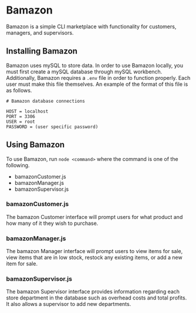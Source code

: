 # Bamazon

Bamazon is a simple CLI marketplace with functionality for customers, managers, and supervisors.

## Installing Bamazon

Bamazon uses mySQL to store data. In order to use Bamazon locally, you must first create a mySQL database through mySQL workbench.
Additionally, Bamazon requires a `.env` file in order to function properly. Each user must make this file themselves. An example of the format of this file is as follows.

```
# Bamazon database connections

HOST = localhost
PORT = 3306
USER = root
PASSWORD = (user specific password)
```

## Using Bamazon

To use Bamazon, run `node <command>` where the command is one of the following.

* bamazonCustomer.js
* bamazonManager.js
* bamazonSupervisor.js

### bamazonCustomer.js

The bamazon Customer interface will prompt users for what product and how many of it they wish to purchase.

### bamazonManager.js

The bamazon Manager interface will prompt users to view items for sale, view items that are in low stock, restock any existing items, or add a new item for sale.

### bamazonSupervisor.js

The bamazon Supervisor interface provides information regarding each store department in the database such as overhead costs and total profits. It also allows a supervisor to add new departments.

